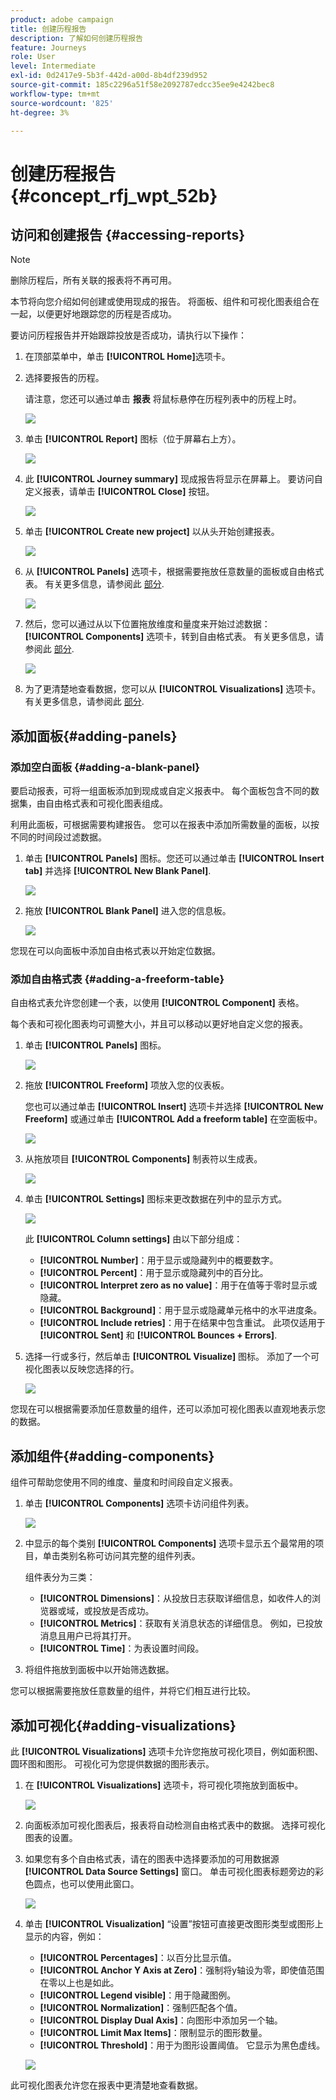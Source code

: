 ```yaml
---
product: adobe campaign
title: 创建历程报告
description: 了解如何创建历程报告
feature: Journeys
role: User
level: Intermediate
exl-id: 0d2417e9-5b3f-442d-a00d-8b4df239d952
source-git-commit: 185c2296a51f58e2092787edcc35ee9e4242bec8
workflow-type: tm+mt
source-wordcount: '825'
ht-degree: 3%

---
```


# 创建历程报告 {#concept_rfj_wpt_52b}

## 访问和创建报告 {#accessing-reports}

>[!NOTE]
>
>删除历程后，所有关联的报表将不再可用。

本节将向您介绍如何创建或使用现成的报告。 将面板、组件和可视化图表组合在一起，以便更好地跟踪您的历程是否成功。

要访问历程报告并开始跟踪投放是否成功，请执行以下操作：

1. 在顶部菜单中，单击 **[!UICONTROL Home]**&#x200B;选项卡。

1. 选择要报告的历程。

   请注意，您还可以通过单击 **报表** 将鼠标悬停在历程列表中的历程上时。

   ![](../assets/dynamic_report_journey.png)

1. 单击 **[!UICONTROL Report]** 图标（位于屏幕右上方）。

   ![](../assets/dynamic_report_journey_2.png)

1. 此 **[!UICONTROL Journey summary]** 现成报告将显示在屏幕上。 要访问自定义报表，请单击 **[!UICONTROL Close]** 按钮。

   ![](../assets/dynamic_report_journey_12.png)

1. 单击 **[!UICONTROL Create new project]** 以从头开始创建报表。

   ![](../assets/dynamic_report_journey_3.png)

1. 从 **[!UICONTROL Panels]** 选项卡，根据需要拖放任意数量的面板或自由格式表。 有关更多信息，请参阅此 [部分](#adding-panels).

   ![](../assets/dynamic_report_journey_4.png)

1. 然后，您可以通过从以下位置拖放维度和量度来开始过滤数据： **[!UICONTROL Components]** 选项卡，转到自由格式表。 有关更多信息，请参阅此 [部分](#adding-components).

   ![](../assets/dynamic_report_journey_5.png)

1. 为了更清楚地查看数据，您可以从 **[!UICONTROL Visualizations]** 选项卡。 有关更多信息，请参阅此 [部分](#adding-visualizations).

## 添加面板{#adding-panels}

### 添加空白面板 {#adding-a-blank-panel}

要启动报表，可将一组面板添加到现成或自定义报表中。 每个面板包含不同的数据集，由自由格式表和可视化图表组成。

利用此面板，可根据需要构建报告。 您可以在报表中添加所需数量的面板，以按不同的时间段过滤数据。

1. 单击 **[!UICONTROL Panels]** 图标。您还可以通过单击 **[!UICONTROL Insert tab]** 并选择 **[!UICONTROL New Blank Panel]**.

   ![](../assets/dynamic_report_panel_1.png)

1. 拖放 **[!UICONTROL Blank Panel]** 进入您的信息板。

   ![](../assets/dynamic_report_panel.png)

您现在可以向面板中添加自由格式表以开始定位数据。

### 添加自由格式表 {#adding-a-freeform-table}

自由格式表允许您创建一个表，以使用 **[!UICONTROL Component]** 表格。

每个表和可视化图表均可调整大小，并且可以移动以更好地自定义您的报表。

1. 单击 **[!UICONTROL Panels]** 图标。

   ![](../assets/dynamic_report_panel_1.png)

1. 拖放 **[!UICONTROL Freeform]** 项放入您的仪表板。

   您也可以通过单击 **[!UICONTROL Insert]** 选项卡并选择 **[!UICONTROL New Freeform]** 或通过单击 **[!UICONTROL Add a freeform table]** 在空面板中。

   ![](../assets/dynamic_report_panel_2.png)

1. 从拖放项目 **[!UICONTROL Components]** 制表符以生成表。

   ![](../assets/dynamic_report_freeform_3.png)

1. 单击 **[!UICONTROL Settings]** 图标来更改数据在列中的显示方式。

   ![](../assets/dynamic_report_freeform_4.png)

   此 **[!UICONTROL Column settings]** 由以下部分组成：

   * **[!UICONTROL Number]**：用于显示或隐藏列中的概要数字。
   * **[!UICONTROL Percent]**：用于显示或隐藏列中的百分比。
   * **[!UICONTROL Interpret zero as no value]**：用于在值等于零时显示或隐藏。
   * **[!UICONTROL Background]**：用于显示或隐藏单元格中的水平进度条。
   * **[!UICONTROL Include retries]**：用于在结果中包含重试。 此项仅适用于 **[!UICONTROL Sent]** 和 **[!UICONTROL Bounces + Errors]**.

1. 选择一行或多行，然后单击 **[!UICONTROL Visualize]** 图标。 添加了一个可视化图表以反映您选择的行。

   ![](../assets/dynamic_report_freeform_5.png)

您现在可以根据需要添加任意数量的组件，还可以添加可视化图表以直观地表示您的数据。

## 添加组件{#adding-components}

组件可帮助您使用不同的维度、量度和时间段自定义报表。

1. 单击 **[!UICONTROL Components]** 选项卡访问组件列表。

   ![](../assets/dynamic_report_components.png)

1. 中显示的每个类别 **[!UICONTROL Components]** 选项卡显示五个最常用的项目，单击类别名称可访问其完整的组件列表。

   组件表分为三类：

   * **[!UICONTROL Dimensions]**：从投放日志获取详细信息，如收件人的浏览器或域，或投放是否成功。
   * **[!UICONTROL Metrics]**：获取有关消息状态的详细信息。 例如，已投放消息且用户已将其打开。
   * **[!UICONTROL Time]**：为表设置时间段。

1. 将组件拖放到面板中以开始筛选数据。

您可以根据需要拖放任意数量的组件，并将它们相互进行比较。

## 添加可视化{#adding-visualizations}

此 **[!UICONTROL Visualizations]** 选项卡允许您拖放可视化项目，例如面积图、圆环图和图形。 可视化可为您提供数据的图形表示。

1. 在 **[!UICONTROL Visualizations]** 选项卡，将可视化项拖放到面板中。

   ![](../assets/dynamic_report_visualization_1.png)

1. 向面板添加可视化图表后，报表将自动检测自由格式表中的数据。 选择可视化图表的设置。
1. 如果您有多个自由格式表，请在的图表中选择要添加的可用数据源 **[!UICONTROL Data Source Settings]** 窗口。 单击可视化图表标题旁边的彩色圆点，也可以使用此窗口。

   ![](../assets/dynamic_report_visualization_2.png)

1. 单击 **[!UICONTROL Visualization]** “设置”按钮可直接更改图形类型或图形上显示的内容，例如：

   * **[!UICONTROL Percentages]**：以百分比显示值。
   * **[!UICONTROL Anchor Y Axis at Zero]**：强制将y轴设为零，即使值范围在零以上也是如此。
   * **[!UICONTROL Legend visible]**：用于隐藏图例。
   * **[!UICONTROL Normalization]**：强制匹配各个值。
   * **[!UICONTROL Display Dual Axis]**：向图形中添加另一个轴。
   * **[!UICONTROL Limit Max Items]**：限制显示的图形数量。
   * **[!UICONTROL Threshold]**：用于为图形设置阈值。 它显示为黑色虚线。

   ![](../assets/dynamic_report_visualization_3.png)

此可视化图表允许您在报表中更清楚地查看数据。

